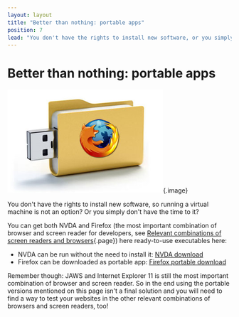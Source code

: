 ```yaml
---
layout: layout
title: "Better than nothing: portable apps"
position: 7
lead: "You don't have the rights to install new software, or you simply don't have the time to it? Use portables for a temporary solution!"
---
```


# Better than nothing: portable apps

![](_media/1511795477471.png){.image}

You don't have the rights to install new software, so running a virtual machine is not an option? Or you simply don't have the time to it? 

You can get both NVDA and Firefox (the most important combination of browser and screen reader for developers, see [Relevant combinations of screen readers and browsers](/knowledge-about-developing-and-testing-accessible-websites/introduction-to-desktop-screen-reader-usage/relevant-combinations-of-screen-readers-and-browsers){.page}) here ready-to-use executables here:

- NVDA can be run without the need to install it: [NVDA download](https://www.nvaccess.org/download/)
- Firefox can be downloaded as portable app: [Firefox portable download](https://portableapps.com/de/apps/internet/firefox_portable)

Remember though: JAWS and Internet Explorer 11 is still the most important combination of browser and screen reader. So in the end using the portable versions mentioned on this page isn't a final solution and you will need to find a way to test your websites in the other relevant combinations of browsers and screen readers, too!